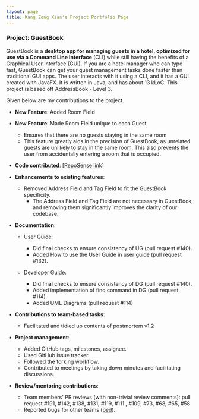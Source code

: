 ```yaml
---
layout: page
title: Kang Zong Xian's Project Portfolio Page
---
```


### Project: GuestBook

GuestBook is a **desktop app for managing guests in a hotel,
optimized for use via a Command Line Interface** (CLI)
while still having the benefits of a Graphical User Interface (GUI).
If you are a hotel manager who can type fast, GuestBook can get your
guest management tasks done faster than traditional GUI apps.
The user interacts with it using a CLI, and it has a GUI created with JavaFX.
It is written in Java, and has about 13 kLoC.
This project is based off AddressBook - Level 3.

Given below are my contributions to the project.

* **New Feature**: Added Room Field

* **New Feature**: Made Room Field unique to each Guest
  * Ensures that there are no guests staying in the same room
  * This feature greatly aids in the precision of GuestBook, as unrelated guests are unlikely to
  stay in the same room. This also prevents the user from accidentally entering a room that is occupied.


* **Code contributed**: [[RepoSense link](https://nus-cs2103-ay2223s1.github.io/tp-dashboard/?search=&sort=groupTitle&sortWithin=title&timeframe=commit&mergegroup=&groupSelect=groupByRepos&breakdown=true&checkedFileTypes=docs~functional-code~test-code~other&since=2022-09-16&tabOpen=true&tabType=authorship&zFR=false&tabAuthor=kangzongxian&tabRepo=AY2223S1-CS2103T-W16-1%2Ftp%5Bmaster%5D&authorshipIsMergeGroup=false&authorshipFileTypes=&authorshipIsBinaryFileTypeChecked=false&authorshipIsIgnoredFilesChecked=false)]


* **Enhancements to existing features**:
    * Removed Address Field and Tag Field to fit the GuestBook specificity.
      * The Address Field and Tag Field are not necessary in GuestBook,
      and removing them significantly improves the clarity of our codebase.

* **Documentation**:
    * User Guide:
        * Did final checks to ensure consistency of UG (pull request #140).
        * Added How to use the User Guide in user guide (pull request #132).

    * Developer Guide:
        * Did final checks to ensure consistency of DG (pull request #140).
        * Added implementation of find command in DG (pull request #114).
        * Added UML Diagrams (pull request #114)

* **Contributions to team-based tasks**:
    * Facilitated and tidied up contents of postmortem v1.2

* **Project management**:
  * Added GitHub tags, milestones, assignee.
  * Used GitHub issue tracker.
  * Followed the forking workflow.
  * Contributed to meetings by taking down minutes and facilitating discussions.

* **Review/mentoring contributions**:
  * Team members' PR reviews (with non-trivial review comments): pull request #191, #142, #138, #131, #119, #111
    , #109, #73, #68, #65, #58
  * Reported bugs for other teams ([ped](https://github.com/kangzongxian/ped/issues)).
